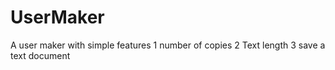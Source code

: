 # UserMaker
A user maker with simple features
1 number of copies
2 Text length 
3 save a text document
